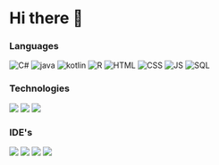 # Hi there 👋

### Languages
<img alt="C#" src="https://img.icons8.com/color/48/000000/c-sharp-logo.png"/> <img alt="java" src="https://img.icons8.com/color/48/000000/java-coffee-cup-logo.png"/>
<img alt="kotlin" src="https://img.icons8.com/color/48/000000/kotlin.png"/>
<img alt="R" src="https://img.icons8.com/officel/40/000000/registered-trademark.png"/>
<img alt="HTML" src="https://img.icons8.com/color/48/000000/html-5.png"/>
<img alt="CSS" src="https://img.icons8.com/color/48/000000/css3.png"/>
<img alt="JS" src="https://img.icons8.com/color/48/000000/javascript.png"/>
<img alt="SQL" src="https://img.icons8.com/fluent/48/000000/database.png"/>
<br/>

### Technologies
<img src="https://img.icons8.com/color/48/000000/xamarin.png"/> <img src="https://img.icons8.com/fluent/48/000000/android-os.png"/>
<img src="https://img.icons8.com/color/48/000000/git.png"/>
<br/>

### IDE's
<img src="https://img.icons8.com/fluent/48/000000/visual-studio-2019.png"/> <img src="https://img.icons8.com/fluent/48/000000/visual-studio-code-2019.png"/>
<img src="https://img.icons8.com/color/48/000000/android-os.png"/>
<img src="https://img.icons8.com/color/48/000000/intellij-idea.png"/>
<br/>

<!--
**Klewerro/Klewerro** is a ✨ _special_ ✨ repository because its `README.md` (this file) appears on your GitHub profile.

Here are some ideas to get you started:

- 🔭 I’m currently working on ...
- 🌱 I’m currently learning ...
- 👯 I’m looking to collaborate on ...
- 🤔 I’m looking for help with ...
- 💬 Ask me about ...
- 📫 How to reach me: ...
- 😄 Pronouns: ...
- ⚡ Fun fact: ...
-->
